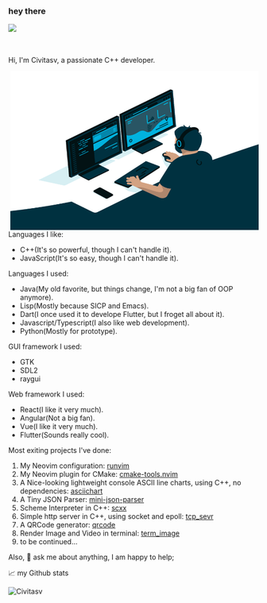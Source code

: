 ### hey there

![](https://visitor-badge.glitch.me/badge?page_id=Civitasv.Civitasv)

<br />

Hi, I'm Civitasv, a passionate C++ developer.

<img align="right" alt="GIF" src="https://github.com/Civitasv/Civitasv/blob/master/code.gif?raw=true" width="500" height="320" />

Languages I like:
- C++(It's so powerful, though I can't handle it).
- JavaScript(It's so easy, though I can't handle it).

Languages I used:
- Java(My old favorite, but things change, I'm not a big fan of OOP anymore).
- Lisp(Mostly because SICP and Emacs).
- Dart(I once used it to develope Flutter, but I froget all about it).
- Javascript/Typescript(I also like web development).
- Python(Mostly for prototype).

GUI framework I used:
- GTK
- SDL2
- raygui

Web framework I used:
- React(I like it very much).
- Angular(Not a big fan).
- Vue(I like it very much).
- Flutter(Sounds really cool).

Most exiting projects I've done:
1. My Neovim configuration: [runvim](https://github.com/Civitasv/runvim)
2. My Neovim plugin for CMake: [cmake-tools.nvim](https://github.com/Civitasv/cmake-tools.nvim)
3. A Nice-looking lightweight console ASCII line charts, using C++, no dependencies: [asciichart](https://github.com/Civitasv/asciichart)
4. A Tiny JSON Parser: [mini-json-parser](https://github.com/Civitasv/mini-json-parser)
5. Scheme Interpreter in C++: [scxx](https://github.com/Civitasv/scxx)
6. Simple http server in C++, using socket and epoll: [tcp_sevr](https://github.com/Civitasv/scxx)
7. A QRCode generator: [qrcode](https://github.com/Civitasv/learning-cplusplus/tree/master/qrcode)
8. Render Image and Video in terminal: [term_image](https://github.com/Civitasv/learning-cplusplus/tree/master/term_image)
9. to be continued...

Also, 💬 ask me about anything, I am happy to help;

📈 my Github stats

<img src="https://github-readme-stats.vercel.app/api?username=Civitasv&show_icons=true&theme=gotham" alt="Civitasv" />
